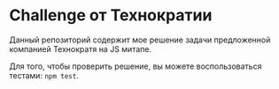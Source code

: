 # Challenge от Технократии
Данный репозиторий содержит мое решение задачи предложенной компанией Технократя на JS митапе.

Для того, чтобы проверить решение, вы можете воспользоваться тестами: `npm test`.
